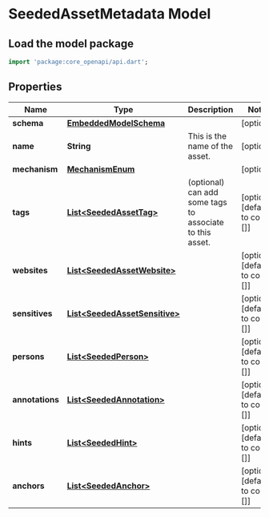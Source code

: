 # SeededAssetMetadata Model

## Load the model package
```dart
import 'package:core_openapi/api.dart';
```

## Properties
Name | Type | Description | Notes
------------ | ------------- | ------------- | -------------
**schema** | [**EmbeddedModelSchema**](EmbeddedModelSchema) |  | [optional] 
**name** | **String** | This is the name of the asset. | [optional] 
**mechanism** | [**MechanismEnum**](MechanismEnum) |  | [optional] 
**tags** | [**List\<SeededAssetTag\>**](SeededAssetTag) | (optional) can add some tags to associate to this asset. | [optional] [default to const []]
**websites** | [**List\<SeededAssetWebsite\>**](SeededAssetWebsite) |  | [optional] [default to const []]
**sensitives** | [**List\<SeededAssetSensitive\>**](SeededAssetSensitive) |  | [optional] [default to const []]
**persons** | [**List\<SeededPerson\>**](SeededPerson) |  | [optional] [default to const []]
**annotations** | [**List\<SeededAnnotation\>**](SeededAnnotation) |  | [optional] [default to const []]
**hints** | [**List\<SeededHint\>**](SeededHint) |  | [optional] [default to const []]
**anchors** | [**List\<SeededAnchor\>**](SeededAnchor) |  | [optional] [default to const []]




